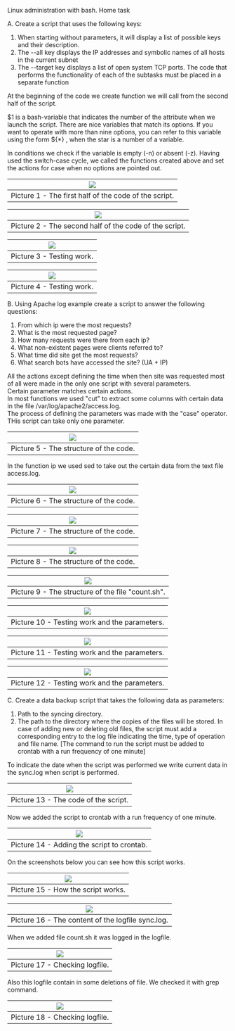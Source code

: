 
Linux administration with bash. Home task

A. Create a script that uses the following keys:
1. When starting without parameters, it will display a list of possible keys and their description. 
2. The --all key displays the IP addresses and symbolic names of all hosts in the current subnet 
3. The --target key displays a list of open system TCP ports.
The code that performs the functionality of each of the subtasks must be placed in a separate function

At the beginning of the code we create function we will call from the second half of the script.

$1 is a bash-variable that indicates the number of the attribute when we launch the script. There are nice variables that match its options. If you want to operate with more than nine options, you can refer to this variable using the form ${*} , when the star is a number of a variable.

In conditions we check if the variable is empty (-n) or absent (-z). Having used the switch-case cycle, we called the functions created above and set the actions for case when no options are pointed out.

| <img src = "screenshots/1.png"> |
|:--:|
| Picture 1 - The first half of the code of the script. |

| <img src = "screenshots/1_1.png"> |
|:--:|
| Picture 2 - The second half of the code of the script. |

| <img src = "screenshots/1_2.png"> |
|:--:|
| Picture 3 - Testing work. |

| <img src = "screenshots/1_3.png"> |
|:--:|
| Picture 4 - Testing work. |

B. Using Apache log example create a script to answer the following questions:
1. From which ip were the most requests? 
2. What is the most requested page? 
3. How many requests were there from each ip? 
4. What non-existent pages were clients referred to?  
5. What time did site get the most requests? 
6. What search bots have accessed the site? (UA + IP)

All the actions except defining the time when then site was requested most of all were made in the only one script with several parameters.  
Certain parameter matches certain actions.  
In most functions we used "cut" to extract some columns with certain data in the file /var/log/apache2/access.log.  
The process of defining the parameters was made with the "case" operator.
THis script can take only one parameter.

| <img src = "screenshots/2.png"> |
|:--:|
| Picture 5 - The structure of the code. |

In the function ip we used sed to take out the certain data from the text file access.log.

| <img src = "screenshots/2_1.png"> |
|:--:|
| Picture 6 - The structure of the code. |

| <img src = "screenshots/2_2.png"> |
|:--:|
| Picture 7 - The structure of the code. |

| <img src = "screenshots/2_3.png"> |
|:--:|
| Picture 8 - The structure of the code. |

| <img src = "screenshots/2_4.png"> |
|:--:|
| Picture 9 - The structure of the file "count.sh". |

| <img src = "screenshots/2_5.png"> |
|:--:|
| Picture 10 - Testing work and the parameters. |

| <img src = "screenshots/2_6.png"> |
|:--:|
| Picture 11 - Testing work and the parameters. |

| <img src = "screenshots/2_7.png"> |
|:--:|
| Picture 12 - Testing work and the parameters. |


C. Create a data backup script that takes the following data as parameters:
1. Path to the syncing  directory.
2. The path to the directory where the copies of the files will be stored.
In case of adding new or deleting old files, the script must add a corresponding entry to the log file indicating the time, type of operation and file name. [The command to run the script must be added to crontab with a run frequency of one minute]

To indicate the date when the script was performed we write current data in the sync.log when script is performed.

| <img src = "screenshots/3_3.png"> |
|:--:|
| Picture 13 - The code of the script. |

Now we added the script to crontab with a run frequency of one minute.

| <img src = "screenshots/3_4.png"> |
|:--:|
| Picture 14 - Adding the script to crontab. |

On the screenshots below you can see how this script works.

| <img src = "screenshots/3.png"> |
|:--:|
| Picture 15 - How the script works. |

| <img src = "screenshots/3_1.png"> |
|:--:|
| Picture 16 - The content of the logfile sync.log. |

When we added file count.sh it was logged in the logfile.

| <img src = "screenshots/3_2.png"> |
|:--:|
| Picture 17 - Checking logfile. |

Also this logfile contain in some deletions of file. We  checked it with grep command.

| <img src = "screenshots/3_5.png"> |
|:--:|
| Picture 18 - Checking logfile. |
